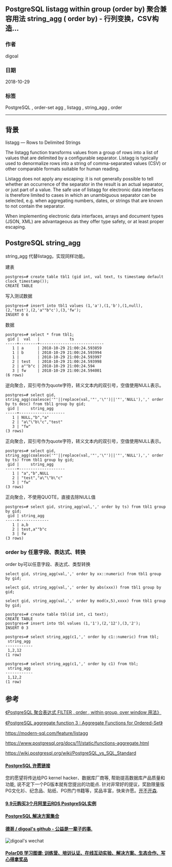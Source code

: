 ## PostgreSQL listagg within group (order by) 聚合兼容用法 string_agg ( order by) - 行列变换，CSV构造...   
                                                                       
### 作者                                                                       
digoal                                                                      
                                                                       
### 日期                                                                       
2018-10-29                                                                   
                                                                       
### 标签                                                                       
PostgreSQL , order-set agg , listagg , string_agg , order   
                                                                       
----                                                                       
                                                                       
## 背景     
listagg — Rows to Delimited Strings  
  
The listagg function transforms values from a group of rows into a list of values that are delimited by a configurable separator. Listagg is typically used to denormalize rows into a string of comma-separated values (CSV) or other comparable formats suitable for human reading.  
  
Listagg does not apply any escaping: it is not generally possible to tell whether an occurrence of the separator in the result is an actual separator, or just part of a value. The safe use of listagg for electronic data interfaces is therefore limited to cases in which an unambiguous separator can be selected, e.g. when aggregating numbers, dates, or strings that are known to not contain the separator.  
  
When implementing electronic data interfaces, arrays and document types (JSON, XML) are advantageous as they offer type safety, or at least proper escaping.  
  
## PostgreSQL string_agg  
string_agg 代替listagg，实现同样功能。  
  
建表  
  
```  
postgres=# create table tbl1 (gid int, val text, ts timestamp default clock_timestamp());  
CREATE TABLE  
```  
  
写入测试数据  
  
```  
postgres=# insert into tbl1 values (1,'a'),(1,'b'),(1,null),(2,'test'),(2,'a""b"c'),(3,'fw');  
INSERT 0 6  
```  
  
数据  
  
```  
postgres=# select * from tbl1;  
 gid |  val   |             ts               
-----+--------+----------------------------  
   1 | a      | 2018-10-29 21:00:24.593859  
   1 | b      | 2018-10-29 21:00:24.593994  
   1 |        | 2018-10-29 21:00:24.593997  
   2 | test   | 2018-10-29 21:00:24.593998  
   2 | a""b"c | 2018-10-29 21:00:24.594  
   3 | fw     | 2018-10-29 21:00:24.594001  
(6 rows)  
```  
  
逆向聚合，双引号作为quote字符，转义文本内的双引号，空值使用NULL表示。  
  
```  
postgres=# select gid, string_agg(coalesce('"'||replace(val,'"','\"')||'"','NULL'),',' order by ts desc) from tbl1 group by gid;  
 gid |     string_agg       
-----+--------------------  
   1 | NULL,"b","a"  
   2 | "a\"\"b\"c","test"  
   3 | "fw"  
(3 rows)  
```  
  
正向聚合，双引号作为quote字符，转义文本内的双引号，空值使用NULL表示。  
  
```  
postgres=# select gid, string_agg(coalesce('"'||replace(val,'"','\"')||'"','NULL'),',' order by ts) from tbl1 group by gid;  
 gid |     string_agg       
-----+--------------------  
   1 | "a","b",NULL  
   2 | "test","a\"\"b\"c"  
   3 | "fw"  
(3 rows)  
```  
  
正向聚合，不使用QUOTE，直接去除NULL值  
  
```  
postgres=# select gid, string_agg(val,',' order by ts) from tbl1 group by gid;  
 gid | string_agg    
-----+-------------  
   1 | a,b  
   2 | test,a""b"c  
   3 | fw  
(3 rows)  
```  
  
### order by 任意字段、表达式、转换
order by可以任意字段、表达式、类型转换   
  
```
select gid, string_agg(val,',' order by xx::numeric) from tbl1 group by gid;

select gid, string_agg(val,',' order by abs(xxx)) from tbl1 group by gid;

select gid, string_agg(val,',' order by mod(x,5),xxxx) from tbl1 group by gid;
```
  
```
postgres=# create table tbl(id int, c1 text);
CREATE TABLE
postgres=# insert into tbl values (1,'1'),(2,'12'),(3,'2');
INSERT 0 3

postgres=# select string_agg(c1,',' order by c1::numeric) from tbl;
 string_agg 
------------
 1,2,12
(1 row)

postgres=# select string_agg(c1,',' order by c1) from tbl;
 string_agg 
------------
 1,12,2
(1 row)
```
  
## 参考  
[《PostgreSQL 聚合表达式 FILTER , order , within group, over window 用法》](../201705/20170504_04.md)    
  
[《PostgreSQL aggregate function 3 : Aggregate Functions for Ordered-Set》](../201504/20150407_01.md)    
  
https://modern-sql.com/feature/listagg  
  
https://www.postgresql.org/docs/11/static/functions-aggregate.html  
  
https://wiki.postgresql.org/wiki/PostgreSQL_vs_SQL_Standard  
  
  
  
  
  
  
  
  
  
  
  
  
  
  
  
  
  
  
  
  
  
  
  
  
  
  
  
  
  
  
  
  
  
  
  
  
  
  
  
  
  
  
  
  
  
  
  
  
  
  
  
  
  
  
  
  
  
  
  
  
  
  
  
  
  
  
  
  
  
  
  
#### [PostgreSQL 许愿链接](https://github.com/digoal/blog/issues/76 "269ac3d1c492e938c0191101c7238216")
您的愿望将传达给PG kernel hacker、数据库厂商等, 帮助提高数据库产品质量和功能, 说不定下一个PG版本就有您提出的功能点. 针对非常好的提议，奖励限量版PG文化衫、纪念品、贴纸、PG热门书籍等，奖品丰富，快来许愿。[开不开森](https://github.com/digoal/blog/issues/76 "269ac3d1c492e938c0191101c7238216").  
  
  
#### [9.9元购买3个月阿里云RDS PostgreSQL实例](https://www.aliyun.com/database/postgresqlactivity "57258f76c37864c6e6d23383d05714ea")
  
  
#### [PostgreSQL 解决方案集合](https://yq.aliyun.com/topic/118 "40cff096e9ed7122c512b35d8561d9c8")
  
  
#### [德哥 / digoal's github - 公益是一辈子的事.](https://github.com/digoal/blog/blob/master/README.md "22709685feb7cab07d30f30387f0a9ae")
  
  
![digoal's wechat](../pic/digoal_weixin.jpg "f7ad92eeba24523fd47a6e1a0e691b59")
  
  
#### [PolarDB 学习图谱: 训练营、培训认证、在线互动实验、解决方案、生态合作、写心得拿奖品](https://www.aliyun.com/database/openpolardb/activity "8642f60e04ed0c814bf9cb9677976bd4")
  
